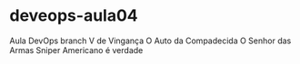# deveops-aula04
Aula DevOps branch
V de Vingança
O Auto da Compadecida
O Senhor das Armas
Sniper Americano
é verdade
